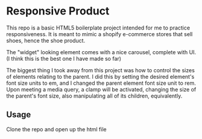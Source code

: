 # Responsive Product
This repo is a basic HTML5 boilerplate project intended for me to practice responsiveness. It is meant to mimic a shopify e-commerce stores that sell shoes, hence the shoe product.

The "widget" looking element comes with a nice carousel, complete with UI. (I think this is the best one I have made so far)

The biggest thing I took away from this project was how to control the sizes of elements relating to the parent. I did this by setting the desired element's font size units to em, and I changed the parent element font size unit to rem. Upon meeting a media query, a clamp will be activated, changing the size of the parent's font size, also manipulating all of its children, equivalently.

## Usage
Clone the repo and open up the html file